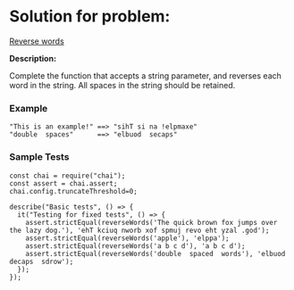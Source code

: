 # Solution for problem:

[Reverse words](https://www.codewars.com/kata/5259b20d6021e9e14c0010d4)

**Description:**

Complete the function that accepts a string parameter, and reverses each word in the string. All spaces in the string should be retained.

### Example

```plaintext
"This is an example!" ==> "sihT si na !elpmaxe"
"double  spaces"      ==> "elbuod  secaps"
```

### Sample Tests

```plaintext
const chai = require("chai");
const assert = chai.assert;
chai.config.truncateThreshold=0;

describe("Basic tests", () => {
  it("Testing for fixed tests", () => {
    assert.strictEqual(reverseWords('The quick brown fox jumps over the lazy dog.'), 'ehT kciuq nworb xof spmuj revo eht yzal .god');
    assert.strictEqual(reverseWords('apple'), 'elppa');
    assert.strictEqual(reverseWords('a b c d'), 'a b c d');
    assert.strictEqual(reverseWords('double  spaced  words'), 'elbuod  decaps  sdrow');
  });
});
```
